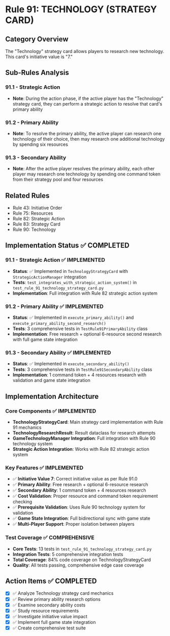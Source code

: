 # Rule 91: TECHNOLOGY (STRATEGY CARD)

## Category Overview
The "Technology" strategy card allows players to research new technology. This card's initiative value is "7."

## Sub-Rules Analysis

### 91.1 - Strategic Action
- **Note**: During the action phase, if the active player has the "Technology" strategy card, they can perform a strategic action to resolve that card's primary ability

### 91.2 - Primary Ability
- **Note**: To resolve the primary ability, the active player can research one technology of their choice, then may research one additional technology by spending six resources

### 91.3 - Secondary Ability
- **Note**: After the active player resolves the primary ability, each other player may research one technology by spending one command token from their strategy pool and four resources

## Related Rules
- Rule 43: Initiative Order
- Rule 75: Resources
- Rule 82: Strategic Action
- Rule 83: Strategy Card
- Rule 90: Technology

## Implementation Status ✅ **COMPLETED**

### 91.1 - Strategic Action ✅ **IMPLEMENTED**
- **Status**: ✅ Implemented in `TechnologyStrategyCard` with `StrategicActionManager` integration
- **Tests**: `test_integrates_with_strategic_action_system()` in `test_rule_91_technology_strategy_card.py`
- **Implementation**: Full integration with Rule 82 strategic action system

### 91.2 - Primary Ability ✅ **IMPLEMENTED**
- **Status**: ✅ Implemented in `execute_primary_ability()` and `execute_primary_ability_second_research()`
- **Tests**: 3 comprehensive tests in `TestRule91PrimaryAbility` class
- **Implementation**: Free research + optional 6-resource second research with full game state integration

### 91.3 - Secondary Ability ✅ **IMPLEMENTED**
- **Status**: ✅ Implemented in `execute_secondary_ability()`
- **Tests**: 3 comprehensive tests in `TestRule91SecondaryAbility` class
- **Implementation**: 1 command token + 4 resources research with validation and game state integration

## Implementation Architecture

### Core Components ✅ **IMPLEMENTED**
- **TechnologyStrategyCard**: Main strategy card implementation with Rule 91 mechanics
- **TechnologyResearchResult**: Result dataclass for research attempts
- **GameTechnologyManager Integration**: Full integration with Rule 90 technology system
- **Strategic Action Integration**: Works with Rule 82 strategic action system

### Key Features ✅ **IMPLEMENTED**
- ✅ **Initiative Value 7**: Correct initiative value as per Rule 91.0
- ✅ **Primary Ability**: Free research + optional 6-resource research
- ✅ **Secondary Ability**: 1 command token + 4 resources research
- ✅ **Cost Validation**: Proper resource and command token requirement checking
- ✅ **Prerequisite Validation**: Uses Rule 90 technology system for validation
- ✅ **Game State Integration**: Full bidirectional sync with game state
- ✅ **Multi-Player Support**: Proper isolation between players

### Test Coverage ✅ **COMPREHENSIVE**
- **Core Tests**: 13 tests in `test_rule_91_technology_strategy_card.py`
- **Integration Tests**: 5 comprehensive integration tests
- **Total Coverage**: 84% code coverage on TechnologyStrategyCard
- **Quality**: All tests passing, comprehensive edge case coverage

## Action Items ✅ **COMPLETED**
- [x] ✅ Analyze Technology strategy card mechanics
- [x] ✅ Review primary ability research options
- [x] ✅ Examine secondary ability costs
- [x] ✅ Study resource requirements
- [x] ✅ Investigate initiative value impact
- [x] ✅ Implement full game state integration
- [x] ✅ Create comprehensive test suite